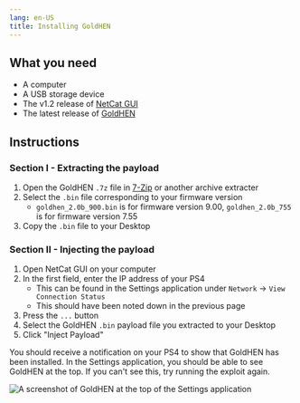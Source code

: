 ```yaml
---
lang: en-US
title: Installing GoldHEN
---
```


## What you need

- A computer
- A USB storage device
- The v1.2 release of [NetCat GUI](/assets/files/NetCat%20GUI%20v1.2.exe)
- The latest release of [GoldHEN](https://github.com/GoldHEN/GoldHEN/releases/latest)

## Instructions

### Section I - Extracting the payload

1. Open the GoldHEN `.7z` file in [7-Zip](https://www.7-zip.org/) or another archive extracter
1. Select the `.bin` file corresponding to your firmware version
    - `goldhen_2.0b_900.bin` is for firmware version 9.00, `goldhen_2.0b_755` is for firmware version 7.55
1. Copy the `.bin` file to your Desktop

### Section II - Injecting the payload

1. Open NetCat GUI on your computer
1. In the first field, enter the IP address of your PS4
    - This can be found in the Settings application under `Network` -> `View Connection Status`
    - This should have been noted down in the previous page
1. Press the `...` button
1. Select the GoldHEN `.bin` payload file you extracted to your Desktop
1. Click "Inject Payload"

You should receive a notification on your PS4 to show that GoldHEN has been installed. In the Settings application, you should be able to see GoldHEN at the top. If you can't see this, try running the exploit again.

![A screenshot of GoldHEN at the top of the Settings application](/assets/images/goldhen.jpg)